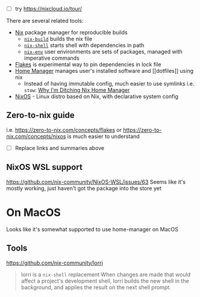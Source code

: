 - [ ] try https://nixcloud.io/tour/

There are several related tools:
- [Nix](https://wiki.nixos.org/wiki/Nix "Nix") package manager for reproducible builds
    - [`nix-build`](https://nix.dev/manual/nix/2.18/command-ref/nix-build) builds the nix file
    - [`nix-shell`](https://nix.dev/manual/nix/2.18/command-ref/nix-shell) starts shell with dependencies in path
    - [`nix-env`](https://nix.dev/manual/nix/2.18/command-ref/nix-env) user environments are sets of packages, managed with imperative commands
- [Flakes](https://wiki.nixos.org/wiki/Flakes) is experimental way to pin dependencies in lock file
- [Home Manager](https://wiki.nixos.org/wiki/Home_Manager) manages user's installed software and [[dotfiles]] using nix
    - Instead of having immutable config, much easier to use symlinks i.e. `stow`: [Why I'm Ditching Nix Home Manager](https://www.youtube.com/watch?v=U6reJVR3FfA&lc=UgzHwWeNoSnRpB5vi0x4AaABAg)
- [NixOS](NixOS) - Linux distro based on Nix, with declarative system config

## Zero-to-nix guide
i.e. https://zero-to-nix.com/concepts/flakes or https://zero-to-nix.com/concepts/nixos is much easier to understand
- [ ] Replace links and summaries above

## NixOS WSL support
https://github.com/nix-community/NixOS-WSL/issues/63
Seems like it's mostly working, just haven't got the package into the store yet

# On MacOS
Looks like it's somewhat supported to use home-manager on MacOS

## Tools
https://github.com/nix-community/lorri
>lorri is a `nix-shell` replacement
>When changes are made that would affect a project's development shell, lorri builds the new shell in the background, and applies the result on the next shell prompt.
